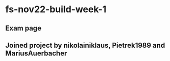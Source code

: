 # fs-nov22-build-week-1

## Exam page

## Joined project by nikolainiklaus, Pietrek1989 and MariusAuerbacher
